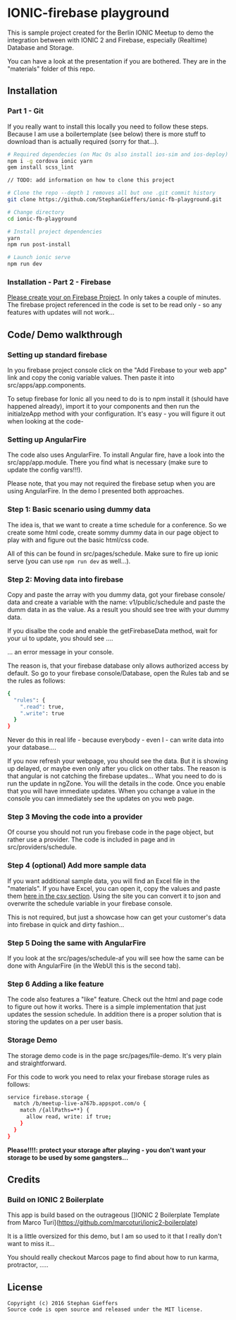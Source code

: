 # IONIC-firebase playground
This is sample project created for the Berlin IONIC Meetup to demo the integration between with IONIC 2 and Firebase, 
especially (Realtime) Database and Storage.

You can have a look at the presentation if you are bothered. They are in the "materials" folder of this repo.

## Installation
### Part 1 - Git
If you really want to install this locally you need to follow these steps. Because I am use a boilertemplate (see below) 
there is more stuff to download than is actually required (sorry for that...).

```bash
# Required dependecies (on Mac Os also install ios-sim and ios-deploy)
npm i -g cordova ionic yarn
gem install scss_lint

// TODO: add information on how to clone this project

# Clone the repo --depth 1 removes all but one .git commit history
git clone https://github.com/StephanGieffers/ionic-fb-playground.git

# Change directory
cd ionic-fb-playground

# Install project dependencies
yarn
npm run post-install

# Launch ionic serve
npm run dev
```

### Installation - Part 2 - Firebase
[Please create your on Firebase Project](https://firebase.google.com/). In only takes a couple of minutes. 
The firebase project referenced in the code is set to be
read only - so any features with updates will not work...

## Code/ Demo walkthrough
### Setting up standard firebase
In you firebase project console click on the "Add Firebase to your web app" link and copy the conig variable values.
Then paste it into src/apps/app.components.

To setup firebase for Ionic all you need to do is to npm install it (should have happened already), import it to your
components and then run the initialzeApp method with your configuration.
It's easy - you will figure it out when looking at the code-

### Setting up AngularFire
The code also uses AngularFire. To install Angular fire, have a look into the src/app/app.module. There you find what
is necessary (make sure to update the config vars!!!).

Please note, that you may not required the firebase setup when you are using AngularFire. In the demo I presented both
approaches.

### Step 1: Basic scenario using dummy data
The idea is, that we want to create a time schedule for a conference. So we create some html code, create sommy dummy
data in our page object to play with and figure out the basic html/css code.

All of this can be found in src/pages/schedule.
Make sure to fire up ionic serve (you can use `npm run dev` as well...).


### Step 2: Moving data into firebase
Copy and paste the array with you dummy data, got your firebase console/ data and create a variable with the name:
v1/public/schedule and paste the dumm data in as the value. As a result you should see tree with your dummy data.

If you disalbe the code and enable the getFirebaseData method, wait for your ui to update, you should see ....

... an error message in your console.

The reason is, that your firebase database only allows authorized access by default. So go to your firebase console/Database,
open the Rules tab and se the rules as follows:
```bash
{
  "rules": {
    ".read": true,
    ".write": true
  }
}
```
Never do this in real life - because everybody - even I  - can write data into your database....

If you now refresh your webpage, you should see the data. But it is showing up delayed, or maybe even only after you
click on other tabs. The reason is that angular is not catching the firebase updates... What you need to do is run the
update in ngZone. You will the details in the code. Once you enable that you will have immediate updates. When you 
cchange a value in the console you can immediately see the updates on you web page.

### Step 3 Moving the code into a provider
Of course you should not run you firebase code in the page object, but rather use a provider. The code is included in
page and in src/providers/schedule.

### Step 4 (optional) Add more sample data
If you want additional sample data, you will find an Excel file in the "materials". If you have Excel, you can open it,
copy the values and paste them [here in the csv section](http://www.convertcsv.com/csv-to-json.htm). Using the site you
can convert it to json and overwrite the schedule variable in your firebase console.

This is not required, but just a showcase how can get your customer's data into firebase in quick and dirty fashion... 

### Step 5 Doing the same with AngularFire
If you look at the src/pages/schedule-af you will see how the same can be done with AngularFire (in the WebUI this is
the second tab).

### Step 6 Adding a like feature
The code also features a "like" feature. Check out the html and page code to figure out how it works.
There is a simple implementation that just updates the session schedule. In addition there is a proper solution
that is storing the updates on a per user basis.


### Storage Demo
The storage demo code is in the page src/pages/file-demo. It's very plain and straightforward.

For this code to work you need to relax your firebase storage rules as follows:

``` bash
service firebase.storage {
  match /b/meetup-live-a767b.appspot.com/o {
    match /{allPaths=**} {
      allow read, write: if true;
    }
  }
}
```

**Please!!!!: protect your storage after playing - you don't want your storage to be used by some gangsters...** 



 
## Credits
### Build on IONIC 2 Boilerplate
 This app is build based on the outrageous []IONIC 2 Boilerplate Template from Marco Turi](https://github.com/marcoturi/ionic2-boilerplate)
 
 It is a little oversized for this demo, but I am so used to it that I really don't want to miss it...
 
 You should really checkout Marcos page to find about how to run karma, protractor, .....
 
 
## <a name="license"></a>License
    Copyright (c) 2016 Stephan Gieffers 
    Source code is open source and released under the MIT license.
